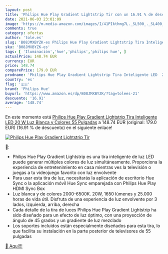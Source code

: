 ```yaml
---
layout: post
title: 'Philips Hue Play Gradient Lightstrip Tir con un 16.91 % de descuento'
date: 2021-06-03 23:01:09
image: 'https://m.media-amazon.com/images/I/41PIkthmg7L._SL500_._SL400_.jpg'
comments: true
category: ofertas
author: 'tole.es'
slug: 'B08JMXBYZK-es Philips Hue Play Gradient Lightstrip Tira Inteligente LED...'
sku: 'B08JMXBYZK-es'
tags: [ 'Iluminación','hue','philips','philips hue', ]
actualPrice: 148.74 EUR
currency: EUR
price: 148.74
comparePrice: 179.0 EUR
prodname: 'Philips Hue Play Gradient Lightstrip Tira Inteligente LED  20 W  Luz Blanca y Colores  55 Pulgadas'
country: 'es'
flag: '🇪🇸'
brand: 'Philips Hue'
buyurl: 'https://www.amazon.es/dp/B08JMXBYZK/?tag=tolees-21'
descuento: '16.91'
average: '148.74'
---
```


En este momento está [Philips Hue Play Gradient Lightstrip Tira Inteligente LED  20 W  Luz Blanca y Colores  55 Pulgadas](https://www.amazon.es/dp/B08JMXBYZK/?tag=tolees-21) a 148.74 EUR (original: 179.0 EUR) (16.91 %  de descuento) en el siguiente enlace!

[![Philips Hue Play Gradient Lightstrip Tir](https://m.media-amazon.com/images/I/41PIkthmg7L._SL500_._SL400_.jpg)](https://www.amazon.es/dp/B08JMXBYZK/?tag=tolees-21)

🔎:

- Philips Hue Play Gradient Lightstrip es una tira inteligente de luz LED puede generar múltiples colores de luz simultáneamente. Proporciona la experiencia de entretenimiento en casa mientras ves la televisión o juegas a tu videojuego favorito con luz envolvente
- Para usar esta tira de luz, necesitarás la aplicación de escritorio Hue Sync o la aplicación móvil Hue Sync emparejada con Philips Hue Play HDMI Sync Box
- Luz blanca y de colores 2000-6500K. 20W, 1650 lúmenes y 25.000 horas de vida útil. Disfruta de una experiencia de luz envolvente por 3 lados, izquierda, arriba, derecha
- Cada detalle de la tira de luces Philips Hue Play Gradient Lightstrip ha sido diseñado para un efecto de luz óptimo, con una proyección de ángulo de 45 grados y un gradiente de luz mezclado
- Los soportes incluidos están especialmente diseñados para esta tira, lo que facilita su instalación en la parte posterior de televisores de 55 pulgadas

[🛒 Aquí!!!](https://www.amazon.es/dp/B08JMXBYZK/?tag=tolees-21)
